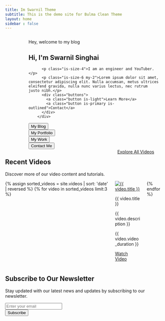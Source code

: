 ```yaml
---
title: Im Swarnil Theme
subtitle: This is the demo site for Bulma Clean Theme
layout: home    
sidebar : false
---
```


<section class="hero">
  <div class="hero-body">
    <div class="container">
     <!-- Right Side with Image Placeholder -->
      <div class="columns is-vcentered is-centered">
      <div class="column is-3">
          <figure class="image is-512x512 is-skeleton">
          <img alt="Placeholder" src="https://placehold.co/128x128">
           </figure>
        </div>
        <!-- Left Side with Text -->
        <div class="column is-6 ml-4">
          <p class="is-size-4">Hey, welcome to my blog</p>
          <h1 class="title is-1 ">Hi, I'm Swarnil Singhai</h1>

          <p class="is-size-4">I am an engineer and YouTuber.</p>
          <p class="is-size-6 my-2">Lorem ipsum dolor sit amet, consectetur adipiscing elit. Nulla accumsan, metus ultrices eleifend gravida, nulla nunc varius lectus, nec rutrum justo nibh.</p>
          <div class="buttons">
            <a class="button is-light">Learn More</a>
            <a class="button is-primary is-outlined">Contact</a>
          </div>
        </div>

<div class="column is-3">
    <div class="button-options">
  <div class="columns is-mobile">
    <div class="column">
      <button class="button is-primary is-light is-fullwidth is-medium">
        <span class="icon is-small"><i class="fas fa-blog"></i></span>
        <span>My Blog</span>
      </button>
    </div>
  </div>
  <div class="columns is-mobile ">
    <div class="column">
      <button class="button is-primary is-light is-fullwidth is-medium">
        <span class="icon is-small"><i class="fas fa-briefcase"></i></span>
        <span>My Portfolio</span>
      </button>
    </div>
  </div>
  <div class="columns is-mobile">
    <div class="column">
      <button class="button is-primary is-light is-fullwidth is-medium ">
        <span class="icon is-small"><i class="fas fa-tools"></i></span>
        <span>My Work</span>
      </button>
    </div>
  </div>
  <div class="columns is-mobile">
    <div class="column">
      <button class="button is-primary is-light is-fullwidth is-medium">
        <span class="icon is-small"><i class="fas fa-envelope"></i></span>
        <span>Contact Me</span>
      </button>
    </div>
  </div>
</div>
        </div>
      </div>
    </div>
  </div>
</section>

<section class="section mt-5">
    <div class="container">
        <div class="columns">
            <div class="column is-9">
                <h2 class="title">Recent Videos</h2>
                <p>Discover more of our video content and tutorials.</p>
            </div>
            <div class="column is-3">
                <a href="/videos" class="button is-primary is-fullwidth">
                    <span class="mr-2 icon">
                        <i class="fas fa-video"></i>
                    </span>
                    Explore All Videos
                </a>
            </div>
        </div>
        <div class="columns is-multiline">
            {% assign sorted_videos = site.videos | sort: 'date' | reversed %}
            {% for video in sorted_videos limit:3 %}
                <div class="column is-4">
                    <div class="card">
                        <div class="card-image">
                            <a href="{{ video.url }}"><img src="https://img.youtube.com/vi/{{ video.video_url | split:'=' | last }}/hqdefault.jpg" alt="{{ video.title }}"></a>
                        </div>
                        <div class="card-content">
                            <p class="title is-4">{{ video.title }}</p>
                            <p class="subtitle is-6">{{ video.description }}</p>
                            <div class="is-flex is-vcentered mt-3">
                                <span class="icon is-small">
                                    <i class="far fa-clock"></i>
                                </span>
                                <p class="is-size-7 ml-1">{{ video.video_duration }}</p>
                            </div>
                        </div>
                        <footer class="card-footer">
                            <p class="card-footer-item">
                                <a href="{{ video.url }}" class="has-text-primary">
                                    <span class="icon">
                                        <i class="fas fa-play"></i>
                                    </span>
                                    <span>Watch Video</span>
                                </a>
                            </p>
                        </footer>
                    </div>
                </div>
            {% endfor %}
        </div>
    </div>
</section>
<section class="section mt-5 has-background-primary is-halfrounded">
    <div class="box has-text-centered">
        <h2 class="title has-text-white">Subscribe to Our Newsletter</h2>
        <p class="subtitle has-text-white">Stay updated with our latest news and updates by subscribing to our newsletter.</p>
        <form action="#" method="post">
            <div class="field has-addons is-centered">
                <div class="control is-expanded">
                    <input class="input is-rounded" type="email" placeholder="Enter your email">
                </div>
                <div class="control">
                    <button class="button is-white is-rounded" type="submit">Subscribe</button>
                </div>
            </div>
        </form>
    </div>
</section>

